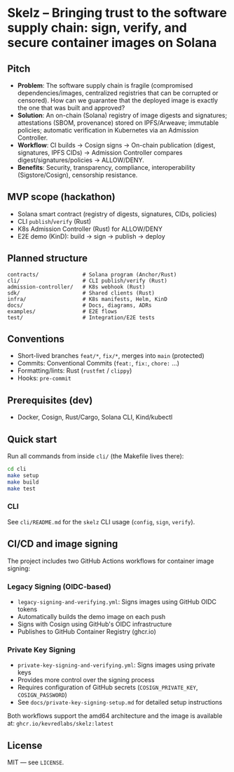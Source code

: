 # Skelz – Bringing trust to the software supply chain: sign, verify, and secure container images on Solana

## Pitch

- **Problem**: The software supply chain is fragile (compromised dependencies/images, centralized registries that can be corrupted or censored). How can we guarantee that the deployed image is exactly the one that was built and approved?
- **Solution**: An on-chain (Solana) registry of image digests and signatures; attestations (SBOM, provenance) stored on IPFS/Arweave; immutable policies; automatic verification in Kubernetes via an Admission Controller.
- **Workflow**: CI builds → Cosign signs → On-chain publication (digest, signatures, IPFS CIDs) → Admission Controller compares digest/signatures/policies → ALLOW/DENY.
- **Benefits**: Security, transparency, compliance, interoperability (Sigstore/Cosign), censorship resistance.

## MVP scope (hackathon)

- Solana smart contract (registry of digests, signatures, CIDs, policies)
- CLI `publish`/`verify` (Rust)
- K8s Admission Controller (Rust) for ALLOW/DENY
- E2E demo (KinD): build → sign → publish → deploy

## Planned structure

```text
contracts/              # Solana program (Anchor/Rust)
cli/                    # CLI publish/verify (Rust)
admission-controller/   # K8s webhook (Rust)
sdk/                    # Shared clients (Rust)
infra/                  # K8s manifests, Helm, KinD
docs/                   # Docs, diagrams, ADRs
examples/               # E2E flows
test/                   # Integration/E2E tests
```

## Conventions

- Short-lived branches `feat/*`, `fix/*`, merges into `main` (protected)
- Commits: Conventional Commits (`feat:`, `fix:`, `chore:` …)
- Formatting/lints: Rust (`rustfmt` / `clippy`)
- Hooks: `pre-commit`

## Prerequisites (dev)

- Docker, Cosign, Rust/Cargo, Solana CLI, Kind/kubectl

## Quick start

Run all commands from inside `cli/` (the Makefile lives there):

```bash
cd cli
make setup
make build
make test
```

### CLI

See `cli/README.md` for the `skelz` CLI usage (`config`, `sign`, `verify`).

## CI/CD and image signing

The project includes two GitHub Actions workflows for container image signing:

### Legacy Signing (OIDC-based)

- `legacy-signing-and-verifying.yml`: Signs images using GitHub OIDC tokens
- Automatically builds the demo image on each push
- Signs with Cosign using GitHub's OIDC infrastructure
- Publishes to GitHub Container Registry (ghcr.io)

### Private Key Signing

- `private-key-signing-and-verifying.yml`: Signs images using private keys
- Provides more control over the signing process
- Requires configuration of GitHub secrets (`COSIGN_PRIVATE_KEY`, `COSIGN_PASSWORD`)
- See `docs/private-key-signing-setup.md` for detailed setup instructions

Both workflows support the amd64 architecture and the image is available at: `ghcr.io/kevredlabs/skelz:latest`

## License

MIT — see `LICENSE`.
